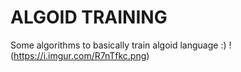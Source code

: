 # ALGOID TRAINING 

Some algorithms to basically train algoid language :)
!(https://i.imgur.com/R7nTfkc.png)
